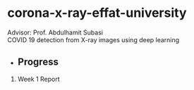 # corona-x-ray-effat-university
Advisor: Prof. Abdulhamit Subasi  
COVID 19 detection from X-ray images using deep learning  
- ## Progress  
1. Week 1 Report 
